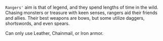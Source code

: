 `Rangers'` aim is that of legend, and they spend lengths of time in the wild. Chasing monsters or treasure with keen senses, rangers aid their friends and allies. Their best weapons are bows, but some utilize daggers, shortswords, and even spears.

Can only use Leather, Chainmail, or Iron armor.

